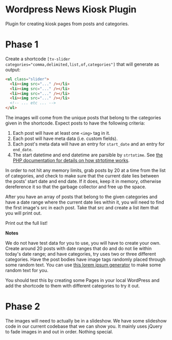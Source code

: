 # Wordpress News Kiosk Plugin

Plugin for creating kiosk pages from posts and categories.

# Phase 1
Create a shortcode `[tv-slider categories="comma,delimited,list,of,categories"]` that will generate as output:

```html
<ul class="slider">
  <li><img src="..." /></li>
  <li><img src="..." /></li>
  <li><img src="..." /></li>
  <li><img src="..." /></li>
  <!-- ... etc ... -->
</ul>
```

The images will come from the unique posts that belong to the categories given in the shortcode.  Expect posts to have the following criteria:

1. Each post will have at least one `<img>` tag in it.
2. Each post will have meta data (i.e. custom fields).
3. Each post's meta data will have an entry for `start_date` and an entry for `end_date`.
4. The start datetime and end datetime are parsible by `strtotime`.  See [the PHP documentation for details on how strtotime works](http://php.net/manual/en/function.strtotime.php).

In order to not hit any memory limits, grab posts by 20 at a time from the list of categories, and check to make sure
that the current date lies between the posts' start date and end date.  If it does, keep it in memory, otherwise
dereference it so that the garbage collector and free up the space.

After you have an array of posts that belong to the given categories and have a date range where the current date lies within
it, you will need to find the first image's src in each post.  Take that src and create a list item that you will print out.

Print out the full list!

**Notes**

We do not have test data for you to use, you will have to create your own. Create around 20 posts with date ranges that do and do not
lie within today's date range; and have categories, try uses two or three different categories.  Have the post bodies have 
image tags randomly placed through some random text. You can use
[this lorem ipsum generator](http://www.lipsum.com/) to make some random text for you.

You should test this by creating some Pages in your local WordPress and add the shortcode to them with different categories to try it out.

# Phase 2

The images will need to actually be in a slideshow.  We have some slideshow code in our current codebase that we can show you.
It mainly uses jQuery to fade images in and out in order.  Nothing special.
